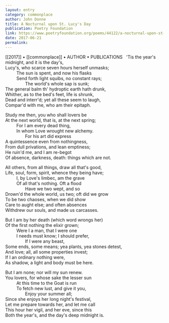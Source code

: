 ```yaml
---
layout: entry
category: commonplace
author: John Donne
title: A Nocturnal upon St. Lucy's Day
publication: Poetry Foundation
link: https://www.poetryfoundation.org/poems/44122/a-nocturnal-upon-st-lucys-day
date: 2017-06-21
permalink: 
---
```


[[2017]] • [[commonplace]] • AUTHOR • PUBLICATIONS 
 
'Tis the year's midnight, and it is the day's,  
<br>Lucy's, who scarce seven hours herself unmasks; 
<br>         The sun is spent, and now his flasks 
<br>         Send forth light squibs, no constant rays; 
<br>                The world's whole sap is sunk; 
<br>The general balm th' hydroptic earth hath drunk, 
<br>Whither, as to the bed's feet, life is shrunk, 
<br>Dead and interr'd; yet all these seem to laugh, 
<br>Compar'd with me, who am their epitaph. 

Study me then, you who shall lovers be 
<br>At the next world, that is, at the next spring; 
<br>         For I am every dead thing, 
<br>         In whom Love wrought new alchemy. 
<br>                For his art did express 
<br>A quintessence even from nothingness, 
<br>From dull privations, and lean emptiness; 
<br>He ruin'd me, and I am re-begot 
<br>Of absence, darkness, death: things which are not. 
 
All others, from all things, draw all that's good, 
<br>Life, soul, form, spirit, whence they being have; 
<br>         I, by Love's limbec, am the grave 
<br>         Of all that's nothing. Oft a flood 
<br>                Have we two wept, and so 
<br>Drown'd the whole world, us two; oft did we grow 
<br>To be two chaoses, when we did show 
<br>Care to aught else; and often absences 
<br>Withdrew our souls, and made us carcasses. 
 
But I am by her death (which word wrongs her) 
<br>Of the first nothing the elixir grown; 
<br>         Were I a man, that I were one 
<br>         I needs must know; I should prefer, 
<br>                If I were any beast, 
<br>Some ends, some means; yea plants, yea stones detest, 
<br>And love; all, all some properties invest; 
<br>If I an ordinary nothing were, 
<br>As shadow, a light and body must be here. 

But I am none; nor will my sun renew. 
<br>You lovers, for whose sake the lesser sun 
<br>         At this time to the Goat is run 
<br>         To fetch new lust, and give it you, 
<br>                Enjoy your summer all; 
<br>Since she enjoys her long night's festival, 
<br>Let me prepare towards her, and let me call 
<br>This hour her vigil, and her eve, since this 
<br>Both the year's, and the day's deep midnight is.  

